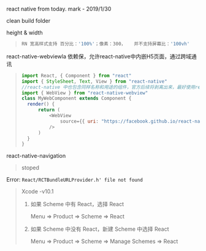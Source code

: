 react native from today. mark - 2019/1/30

clean build folder

> 

height & width

> ```javascript
> RN 宽高样式支持 百分比：'100%'；像素：300，   并不支持屏幕比：'100vh'
> ```

react-native-webviewla 依赖保，允许react-native中内嵌H5页面，通过跨域通讯

> ```javascript
> import React, { Component } from "react"
> import { StyleSheet, Text, View } from "react-native"
> //react-native 中也包含同样名称和用途的组件，官方后续将剥离出来，最好使用react-native-webview
> import { WebView } from "react-native-webview"
> class MyWebComponent extends Component {
> 	render() {
> 		return (
> 			<WebView
> 				source={{ uri: "https://facebook.github.io/react-native/" }}
> 			/>
> 		)
> 	}
> }
> ```

react-native-navigation

> stoped

Error: `React/RCTBundleURLProvider.h' file not found`

> Xcode -v10.1
>
> 1. 如果 Scheme 中有 React，选择 React
>
>    Menu => Product => Scheme => React
>
> 2. 如果 Scheme 中没有 React，新建 Scheme 中选择 React
>
>    Menu => Product => Scheme => Manage Schemes => React